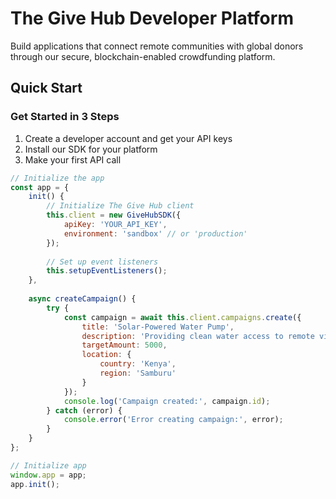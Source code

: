 # The Give Hub Developer Platform

Build applications that connect remote communities with global donors through our secure, blockchain-enabled crowdfunding platform.

## Quick Start

### Get Started in 3 Steps
1. Create a developer account and get your API keys
2. Install our SDK for your platform
3. Make your first API call

```javascript
// Initialize the app
const app = {
    init() {
        // Initialize The Give Hub client
        this.client = new GiveHubSDK({
            apiKey: 'YOUR_API_KEY',
            environment: 'sandbox' // or 'production'
        });
        
        // Set up event listeners
        this.setupEventListeners();
    },
    
    async createCampaign() {
        try {
            const campaign = await this.client.campaigns.create({
                title: 'Solar-Powered Water Pump',
                description: 'Providing clean water access to remote village',
                targetAmount: 5000,
                location: {
                    country: 'Kenya',
                    region: 'Samburu'
                }
            });
            console.log('Campaign created:', campaign.id);
        } catch (error) {
            console.error('Error creating campaign:', error);
        }
    }
};

// Initialize app
window.app = app;
app.init();
```


